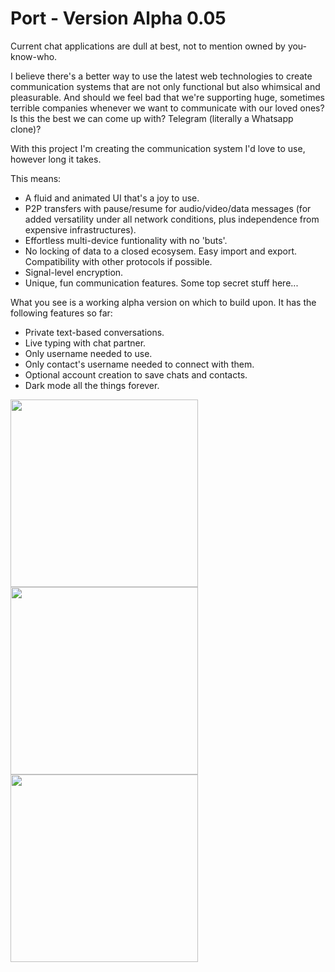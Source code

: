 <h1>Port - Version Alpha 0.05</h1>
<p>
Current chat applications are dull at best, not to mention owned by you-know-who.
        
I believe there's a better way to use the latest web technologies to create communication systems that are not only functional but also whimsical and pleasurable. And should we feel bad that we're supporting huge, sometimes terrible companies whenever we want to communicate with our loved ones? Is this the best we can come up with? Telegram (literally a Whatsapp clone)?

With this project I'm creating the communication system I'd love to use, however long it takes.

This means:
<ul>
        <li>A fluid and animated UI that's a joy to use.</li>
        <li>P2P transfers with pause/resume for audio/video/data messages
        (for added versatility under all network conditions, plus independence from expensive infrastructures).
        <li> Effortless multi-device funtionality with no 'buts'.</li>
        <li>No locking of data to a closed ecosysem. Easy import and export. Compatibility with other protocols if possible.</li>   
        <li>Signal-level encryption.</li>
        <li>Unique, fun communication features. Some top secret stuff here...</li>
</ul>
What you see is a working alpha version on which to build upon. It has the following features so far:
<ul>
        <li>Private text-based conversations.</li>
        <li>Live typing with chat partner.</li>
        <li>Only username needed to use.</li>
        <li>Only contact's username needed to connect with them.</li>
        <li>Optional account creation to save chats and contacts.</li>
        <li>Dark mode all the things forever.</li>
</ul>
<p float="left">
        <img height="300px" width="auto" src="https://lh3.googleusercontent.com/pw/ACtC-3dL3uKu0hniU_SbZoxe09kwoCC0c7t2gbZeHUFLgz_mZuanAHDT3La9Ha6RDlz0R5zyonORoPyxs7iGX6VYQA3Bp5wKsifeL9_4DpKFee7VFv31TSqZsqx0w1DRcAvQiD_46UsvryGNV2QcKXLFV_3lXA=w1380-h863-no?authuser=0" />
        <img height="300px" width="auto" src="https://lh3.googleusercontent.com/pw/ACtC-3da1ft-OxXtsyLQz0cJfc4aICCQkveb7y_pOds0VKwwq51KW-OVzBwcJYqXxhsrC6GeF-4ZrNtfhAclklwtviyPNcdImHVH81vUwcW2etByRZcylpZBtEBqzTWzbJdwNIp8Cwtou2sAC_RnIy9T4-dHfA=w450-h972-no?authuser=0" />
        <img height="300px" width="auto" src="https://lh3.googleusercontent.com/pw/ACtC-3dbjAReaOG5-EjW7pjWvCtXizt9cJ-wOtYct2lGPpz-O74YWcqPT7NvVue92r9Mx5cuHvdkumtpjbpWGGV_-up7fGL2e_9e0Zkg6hXk6Bzu5f530sMcPjmmpaWVDbNRxkVflunGXWCnopclGM8HI7hPMQ=w450-h972-no?authuser=0" />
</p>
